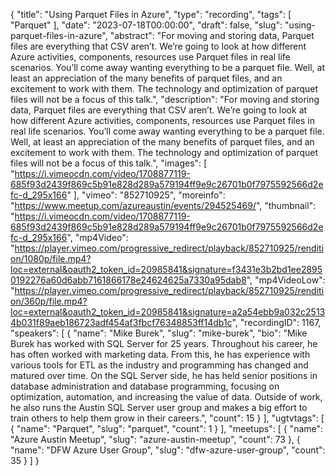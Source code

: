 {
  "title": "Using Parquet Files in Azure",
  "type": "recording",
  "tags": [
    "Parquet"
  ],
  "date": "2023-07-18T00:00:00",
  "draft": false,
  "slug": "using-parquet-files-in-azure",
  "abstract": "For moving and storing data, Parquet files are everything that CSV aren’t. We’re going to look at how different Azure activities, components, resources use Parquet files in real life scenarios. You’ll come away wanting everything to be a parquet file. Well, at least an appreciation of the many benefits of parquet files, and an excitement to work with them. The technology and optimization of parquet files will not be a focus of this talk.",
  "description": "For moving and storing data, Parquet files are everything that CSV aren’t. We’re going to look at how different Azure activities, components, resources use Parquet files in real life scenarios. You’ll come away wanting everything to be a parquet file. Well, at least an appreciation of the many benefits of parquet files, and an excitement to work with them. The technology and optimization of parquet files will not be a focus of this talk.",
  "images": [
    "https://i.vimeocdn.com/video/1708877119-685f93d2439f869c5b91e828d289a579194ff9e9c26701b0f7975592566d2efc-d_295x166"
  ],
  "vimeo": "852710925",
  "moreinfo": "https://www.meetup.com/azureaustin/events/294525469/",
  "thumbnail": "https://i.vimeocdn.com/video/1708877119-685f93d2439f869c5b91e828d289a579194ff9e9c26701b0f7975592566d2efc-d_295x166",
  "mp4Video": "https://player.vimeo.com/progressive_redirect/playback/852710925/rendition/1080p/file.mp4?loc=external&oauth2_token_id=20985841&signature=f3431e3b2bd1ee28950192276a60d6abb7161866178e24624625a7330a95dab8",
  "mp4VideoLow": "https://player.vimeo.com/progressive_redirect/playback/852710925/rendition/360p/file.mp4?loc=external&oauth2_token_id=20985841&signature=a2a54ebb9a032c25134b031f89aeb186723adf454af3fbcf76348853ff14db1c",
  "recordingID": 1167,
  "speakers": [
    {
      "name": "Mike Burek",
      "slug": "mike-burek",
      "bio": "Mike Burek has worked with SQL Server for 25 years. Throughout his career, he has often worked with marketing data. From this, he has experience with various tools for ETL as the industry and programming has changed and matured over time. On the SQL Server side, he has held senior positions in database administration and database programming, focusing on optimization, automation, and increasing the value of data. Outside of work, he also runs the Austin SQL Server user group and makes a big effort to train others to help them grow in their careers.",
      "count": 15
    }
  ],
  "ugtvtags": [
    {
      "name": "Parquet",
      "slug": "parquet",
      "count": 1
    }
  ],
  "meetups": [
    {
      "name": "Azure Austin Meetup",
      "slug": "azure-austin-meetup",
      "count": 73
    },
    {
      "name": "DFW Azure User Group",
      "slug": "dfw-azure-user-group",
      "count": 35
    }
  ]
}